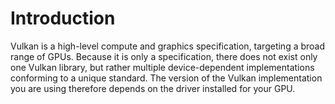 # Introduction

Vulkan is a high-level compute and graphics specification, targeting a broad range of GPUs. Because it is only a specification, there does not exist only one Vulkan library, but rather multiple device-dependent implementations conforming to a unique standard. The version of the Vulkan implementation you are using therefore depends on the driver installed for your GPU.
